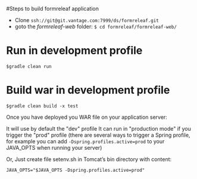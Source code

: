 #Steps to build formreleaf application 
 
* Clone `ssh://git@git.vantage.com:7999/ds/formreleaf.git`
* goto the _*formreleaf-web*_ folder:  `$ cd formreleaf/formreleaf-web/`


# Run in development profile
    $gradle clean run
     
# Build war in development profile      
    $gradle clean build -x test
    
 Once you have deployed you WAR file on your application server:

It will use by default the "dev" profile
It can run in "production mode" if you trigger the "prod" profile (there are several ways to trigger a Spring profile, 
for example you can add `-Dspring.profiles.active=prod` to your JAVA_OPTS when running your server)

Or, 
Just create file setenv.sh in Tomcat’s bin directory with content:

    JAVA_OPTS="$JAVA_OPTS -Dspring.profiles.active=prod"